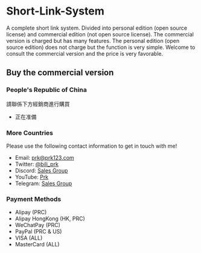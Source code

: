 # Short-Link-System
A complete short link system. Divided into personal edition (open source license) and commercial edition (not open source license). The commercial version is charged but has many features. The personal edition (open source edition) does not charge but the function is very simple. Welcome to consult the commercial version and the price is very favorable.
## Buy the commercial version
### People's Republic of China
請聯係下方經銷商進行購買
- 正在准備
### More Countries
Please use the following contact information to get in touch with me!
- Email: [prk@prk123.com](mailto:prk@prk123.com "Send Mail")
- Twitter: [@bili_prk](https://twitter.com/bili_prk/followers "Follow My Twitter")
- Discord: [Sales Group](https://discord.gg/Fftzymjvxg "Join Group")
- YouTube: [Prk](https://www.youtube.com/channel/UC9sjkKF64zU0aRwFIH4RngA "Click to jump")
- Telegram: [Sales Group](https://t.me/+AE37Q5JjPOk4NjYx "Join Group")
### Payment Methods
- Alipay (PRC)
- Alipay HongKong (HK, PRC)
- WeChatPay (PRC)
- PayPal (PRC & US)
- VISA (ALL)
- MasterCard (ALL)

